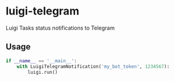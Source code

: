 # luigi-telegram
Luigi Tasks status notifications to Telegram

## Usage
```python
if __name__ == '__main__':
    with LuigiTelegramNotification('my_bot_token', 1234567):
        luigi.run()
```
